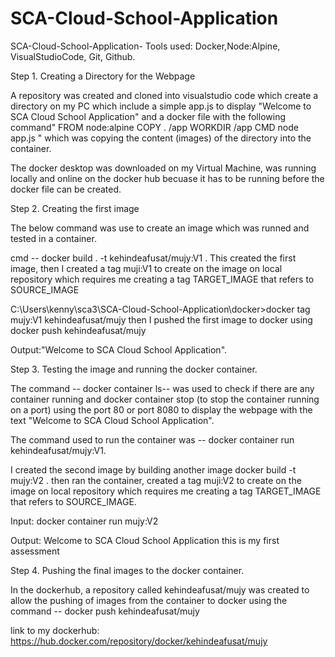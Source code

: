 # SCA-Cloud-School-Application


SCA-Cloud-School-Application-
Tools used: Docker,Node:Alpine, VisualStudioCode, Git, Github.

Step 1. Creating a Directory for the Webpage

A repository was created and cloned into visualstudio code which create a directory on my PC which include a simple app.js to display "Welcome to SCA Cloud School Application" and a docker file with the following command" FROM node:alpine COPY . /app WORKDIR /app CMD node app.js " which was copying the content (images) of the directory into the container.

The docker desktop was downloaded on my Virtual Machine, was running locally and online on the docker hub becuase it has to be running before the docker file can be created.

Step 2. Creating the first image

The below command was use to create an image which was runned and tested in a container.

   cmd -- docker build . -t kehindeafusat/mujy:V1 . This created the first image, then I created a tag muji:V1 to create on the image on local repository which requires me creating a tag TARGET_IMAGE that refers to SOURCE_IMAGE

C:\Users\kenny\sca3\SCA-Cloud-School-Application\docker>docker tag mujy:V1 kehindeafusat/mujy then I pushed the first image to docker using docker push kehindeafusat/mujy

Output:"Welcome to SCA Cloud School Application".

Step 3. Testing the image and running the docker container.

The command -- docker container ls-- was used to check if there are any container running and docker container stop  (to stop the container running on a port) using the port 80 or port 8080 to display the webpage with the text "Welcome to SCA Cloud School Application".

The command used to run the container was -- docker container run kehindeafusat/mujy:V1. 

I created the second image by building another image docker build -t mujy:V2 . then ran the container, created a tag muji:V2 to create on the image on local repository which requires me creating a tag TARGET_IMAGE that refers to SOURCE_IMAGE. 


Input: docker container run mujy:V2

Output: Welcome to SCA Cloud School Application this is my first assessment


Step 4. Pushing the final images to the docker container.

In the dockerhub, a repository called kehindeafusat/mujy was created to allow the pushing of images from the container to docker using the command -- docker push kehindeafusat/mujy

link to my dockerhub: https://hub.docker.com/repository/docker/kehindeafusat/mujy
